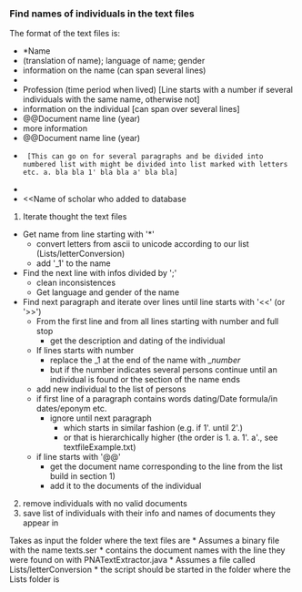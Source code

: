 ### Find names of individuals in the text files

The format of the text files is:
* *Name
* (translation of name); language of name; gender
* information on the name (can span several lines)
*
* Profession (time period when lived)   [Line starts with a number if several individuals with the same name, otherwise not]
* information on the individual     [can span over several lines]
* @@Document name line (year)
* more information
* @@Document name line (year)
*      [This can go on for several paragraphs and be divided into numbered list with might be divided into list marked with letters etc. a. bla bla 1' bla bla a' bla bla]
*
* <<Name of scholar who added to database

1. Iterate thought the text files
* Get name from line starting with '*'
	* convert letters from ascii to unicode according to our list (Lists/letterConversion)
	* add '_1' to the name
* Find the next line with infos divided by ';'
	* clean inconsistences
	* Get language and gender of the name
* Find next paragraph and iterate over lines until line starts with '<<' (or '>>')
	* From the first line and from all lines starting with number and full stop
		* get the description and dating of the individual
	* If lines starts with number 
		* replace the _1 at the end of the name with _*number*
		* but if the number indicates several persons continue until an individual is found or the section of the name ends
	* add new individual to the list of persons
	* if first line of a paragraph contains words dating/Date formula/in dates/eponym etc.
		* ignore until next paragraph 
			* which starts in similar fashion (e.g. if 1'. until 2'.)
			* or that is hierarchically higher (the order is 1. a. 1'. a'., see textfileExample.txt) 
	* if line starts with '@@'
		* get the document name corresponding to the line from the list build in section 1)
		* add it to the documents of the individual

2. remove individuals with no valid documents
3. save list of individuals with their info and names of documents they appear in

Takes as input the folder where the text files are
	* Assumes a binary file with the name texts.ser
		* contains the document names with the line they were found on with PNATextExtractor.java
	* Assumes a file called Lists/letterConversion
		* the script should be started in the folder where the Lists folder is
